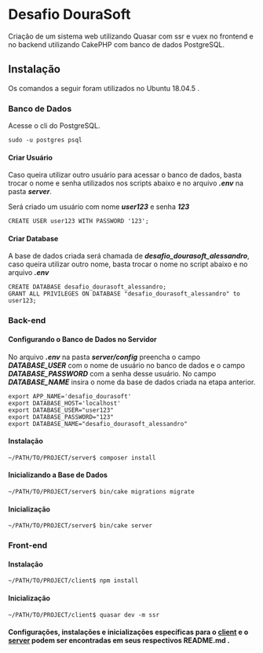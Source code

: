 # Desafio DouraSoft
Criação de um sistema web utilizando Quasar com ssr e vuex no frontend e no backend utilizando CakePHP com banco de dados PostgreSQL.
## Instalação
Os comandos a seguir foram utilizados no Ubuntu 18.04.5 . 
### Banco de Dados
Acesse o cli do PostgreSQL.
```
sudo -u postgres psql
```
#### Criar Usuário
Caso queira utilizar outro usuário para acessar o banco de dados, basta trocar o nome e senha utilizados nos scripts abaixo e no arquivo _**.env**_ na pasta _**server**_. 

Será criado um usuário com nome _**user123**_ e senha _**123**_
```
CREATE USER user123 WITH PASSWORD '123';
```
#### Criar Database
A base de dados criada será chamada de _**desafio_dourasoft_alessandro**_, caso queira utilizar outro nome, basta trocar o nome no script abaixo e no arquivo _**.env**_
```
CREATE DATABASE desafio_dourasoft_alessandro;
GRANT ALL PRIVILEGES ON DATABASE "desafio_dourasoft_alessandro" to user123;
```
### Back-end
#### Configurando o Banco de Dados no Servidor
No arquivo _**.env**_ na pasta _**server/config**_ preencha o campo _**DATABASE_USER**_ com o nome de usuário no banco de dados e o campo _**DATABASE_PASSWORD**_ com a senha desse usuário. No campo _**DATABASE_NAME**_ insira o nome da base de dados criada na etapa anterior.
```
export APP_NAME='desafio_dourasoft'
export DATABASE_HOST='localhost'
export DATABASE_USER="user123"
export DATABASE_PASSWORD="123"
export DATABASE_NAME="desafio_dourasoft_alessandro"
```
#### Instalação
```
~/PATH/TO/PROJECT/server$ composer install
```
#### Inicializando a Base de Dados
```
~/PATH/TO/PROJECT/server$ bin/cake migrations migrate
```
#### Inicialização
```
~/PATH/TO/PROJECT/server$ bin/cake server
```
### Front-end
#### Instalação
```
~/PATH/TO/PROJECT/client$ npm install
```
#### Inicialização
```
~/PATH/TO/PROJECT/client$ quasar dev -m ssr
```
#### Configurações, instalações e inicializações específicas para o [client](client/README.md) e o [server](server/README.md) podem ser encontradas em seus respectivos README.md . 
